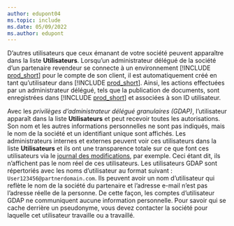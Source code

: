 ```yaml
---
author: edupont04
ms.topic: include
ms.date: 05/09/2022
ms.author: edupont
---
```

D’autres utilisateurs que ceux émanant de votre société peuvent apparaître dans la liste **Utilisateurs**. Lorsqu’un administrateur délégué de la société d’un partenaire revendeur se connecte à un environnement [!INCLUDE [prod_short](prod_short.md)] pour le compte de son client, il est automatiquement créé en tant qu’utilisateur dans [!INCLUDE [prod_short](prod_short.md)]. Ainsi, les actions effectuées par un administrateur délégué, tels que la publication de documents, sont enregistrées dans [!INCLUDE [prod_short](prod_short.md)] et associées à son ID utilisateur.  

Avec les *privilèges d’administrateur délégué granulaires (GDAP)*, l’utilisateur apparaît dans la liste **Utilisateurs** et peut recevoir toutes les autorisations. Son nom et les autres informations personnelles ne sont pas indiqués, mais le nom de la société et un identifiant unique sont affichés. Les administrateurs internes et externes peuvent voir ces utilisateurs dans la liste **Utilisateurs** et ils ont une transparence totale sur ce que font ces utilisateurs via le [journal des modifications](../across-log-changes.md), par exemple. Ceci étant dit, ils n’affichent pas le nom réel de ces utilisateurs. Les utilisateurs GDAP sont répertoriés avec les noms d’utilisateur au format suivant : `User123456@partnerdomain.com`. Ils peuvent avoir un nom d’utilisateur qui reflète le nom de la société du partenaire et l’adresse e-mail n’est pas l’adresse réelle de la personne. De cette façon, les comptes d’utilisateur GDAP ne communiquent aucune information personnelle. Pour savoir qui se cache derrière un pseudonyme, vous devez contacter la société pour laquelle cet utilisateur travaille ou a travaillé.  
